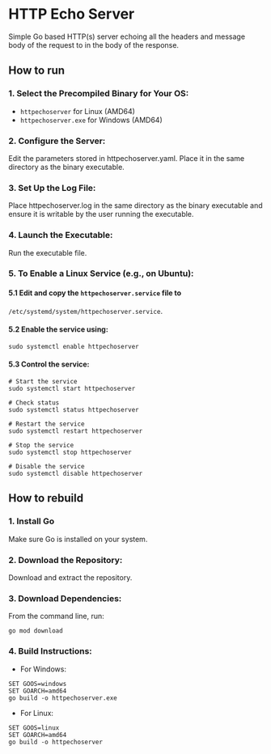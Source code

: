 # HTTP Echo Server

Simple Go based HTTP(s) server echoing all the headers and message body of the request to
in the body of the response. 

## How to run

### 1. Select the Precompiled Binary for Your OS:
- `httpechoserver` for Linux (AMD64)
- `httpechoserver.exe` for Windows (AMD64)
### 2. Configure the Server:
  Edit the parameters stored in httpechoserver.yaml. Place it in the same directory as the binary executable.
### 3. Set Up the Log File:
  Place httpechoserver.log in the same directory as the binary executable and ensure it is writable by the user running the executable.
### 4. Launch the Executable:
  Run the executable file.
### 5. To Enable a Linux Service (e.g., on Ubuntu):
#### 5.1 Edit and copy the `httpechoserver.service` file to
  `/etc/systemd/system/httpechoserver.service`.
#### 5.2 Enable the service using:
```
sudo systemctl enable httpechoserver
```
#### 5.3 Control the service:
```
# Start the service
sudo systemctl start httpechoserver

# Check status
sudo systemctl status httpechoserver

# Restart the service
sudo systemctl restart httpechoserver

# Stop the service
sudo systemctl stop httpechoserver

# Disable the service
sudo systemctl disable httpechoserver
```

## How to rebuild

### 1. Install Go
   Make sure Go is installed on your system.
### 2. Download the Repository:
   Download and extract the repository.
### 3. Download Dependencies:
   From the command line, run:
```
go mod download
```
### 4. Build Instructions:
  - For Windows:
```
SET GOOS=windows
SET GOARCH=amd64
go build -o httpechoserver.exe
```
  - For Linux:
```
SET GOOS=linux
SET GOARCH=amd64
go build -o httpechoserver
```
